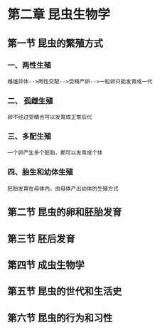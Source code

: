 # 第二章 昆虫生物学
## 第一节 昆虫的繁殖方式
### 一、两性生殖  
    雌雄异体-->两性交配-->受精产卵-->一粒卵只能发育成一代  
  
### 二、 孤雌生殖
    卵不经过受精也可以发育成正常后代  
    
### 三、多配生殖  
    一个卵产生多个胚胎，都可以发育成个体  
    
### 四、胎生和幼体生殖
    胚胎发育在母体内，由母体产出幼体的生殖方式  
    
## 第二节 昆虫的卵和胚胎发育

## 第三节 胚后发育  

## 第四节 成虫生物学  

## 第五节 昆虫的世代和生活史  
## 第六节 昆虫的行为和习性  
